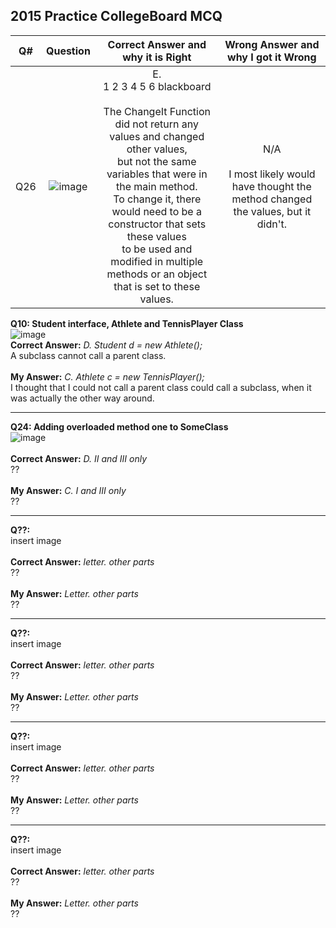 ## 2015 Practice CollegeBoard MCQ

| Q# | Question | Correct Answer and why it is Right | Wrong Answer and why I got it Wrong |
| :---: | :---: | :---: | :---: |
| Q26 | ![image](https://user-images.githubusercontent.com/89210459/164271091-485b6025-ac3f-4f7e-bcde-43314a4fdfbb.png) | E.  <br> 1 2 3 4 5 6 blackboard <br> <br> The ChangeIt Function did not return any values and changed other values, <br> but not the same variables that were in the main method. <br> To change it, there would need to be a constructor that sets these values <br> to be used and modified in multiple methods or an object that is set to these values. | N/A <br> <br> I most likely would have thought the method changed the values, but it didn't. |

**Q10: Student interface, Athlete and TennisPlayer Class**
<br> ![image](https://user-images.githubusercontent.com/89210459/164276898-8261a638-c593-4941-91f8-e3075ad07fb5.png) <br>
**Correct Answer:** *D. Student d = new Athlete();* <br> A subclass cannot call a parent class. <br> <br>
**My Answer:** *C. Athlete c = new TennisPlayer();* <br> I thought that I could not call a parent class could call a subclass, when it was actually the other way around.

---

**Q24: Adding overloaded method one to SomeClass**
<br> ![image](https://user-images.githubusercontent.com/89210459/164270210-7201c6d2-45e8-400c-8669-00daad1c94a5.png) <br> <br>
**Correct Answer:** *D. II and III only* <br> ?? <br> <br>
**My Answer:** *C. I and III only* <br> ??

---

**Q??:**
<br> insert image <br> <br>
**Correct Answer:** *letter. other parts* <br> ?? <br> <br>
**My Answer:** *Letter. other parts* <br> ??

---

**Q??:**
<br> insert image <br> <br>
**Correct Answer:** *letter. other parts* <br> ?? <br> <br>
**My Answer:** *Letter. other parts* <br> ??

---

**Q??:**
<br> insert image <br> <br>
**Correct Answer:** *letter. other parts* <br> ?? <br> <br>
**My Answer:** *Letter. other parts* <br> ??

---

**Q??:**
<br> insert image <br> <br>
**Correct Answer:** *letter. other parts* <br> ?? <br> <br>
**My Answer:** *Letter. other parts* <br> ??

